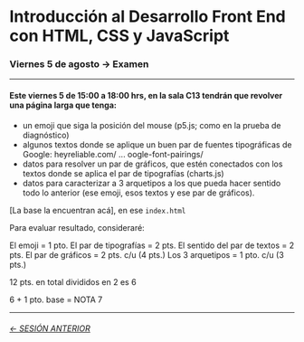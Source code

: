 # Introducción al Desarrollo Front End con HTML, CSS y JavaScript

### Viernes 5 de agosto → Examen

- - - - - - - -

#### Este viernes 5 de 15:00 a 18:00 hrs, en la sala C13 tendrán que revolver una página larga que tenga:

- un emoji que siga la posición del mouse (p5.js; como en la prueba de diagnóstico)
- algunos textos donde se aplique un buen par de fuentes tipográficas de Google: heyreliable.com/ ... oogle-font-pairings/
- datos para resolver un par de gráficos, que estén conectados con los textos donde se aplica el par de tipografías (charts.js)
- datos para caracterizar a 3 arquetipos a los que pueda hacer sentido todo lo anterior (ese emoji, esos textos y ese par de gráficos).

[La base la encuentran acá], en ese `index.html` 

Para evaluar resultado, consideraré:

El emoji = 1 pto.
El par de tipografías = 2 pts.
El sentido del par de textos = 2 pts.
El par de gráficos = 2 pts. c/u (4 pts.)
Los 3 arquetipos = 1 pto. c/u (3 pts.)

12 pts. en total divididos en 2 es 6 

6 + 1 pto. base = NOTA 7


- - - - - - - 

###### [← SESIÓN ANTERIOR](https://github.com/profesorfaco/front-end/tree/main/sesion_15)
